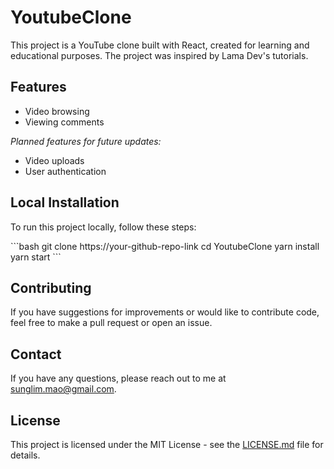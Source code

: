 # YoutubeClone

This project is a YouTube clone built with React, created for learning and educational purposes. The project was inspired by Lama Dev's tutorials.

## Features

- Video browsing
- Viewing comments

*Planned features for future updates:*
- Video uploads
- User authentication

## Local Installation

To run this project locally, follow these steps:

\`\`\`bash
git clone https://your-github-repo-link
cd YoutubeClone
yarn install
yarn start
\`\`\`

## Contributing

If you have suggestions for improvements or would like to contribute code, feel free to make a pull request or open an issue.

## Contact

If you have any questions, please reach out to me at [sunglim.mao@gmail.com](mailto:sunglim.mao@gmail.com).

## License

This project is licensed under the MIT License - see the [LICENSE.md](LICENSE-file-path) file for details.

